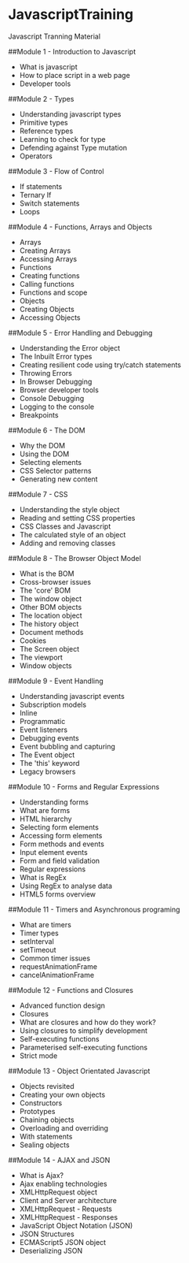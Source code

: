 # JavascriptTraining
Javascript Tranning Material

##Module 1 - Introduction to Javascript
* What is javascript
* How to place script in a web page
* Developer tools

##Module 2 - Types
* Understanding javascript types
* Primitive types
* Reference types
* Learning to check for type
* Defending against Type mutation
* Operators

##Module 3 - Flow of Control
* If statements
* Ternary If
* Switch statements
* Loops

##Module 4 - Functions, Arrays and Objects
* Arrays
* Creating Arrays
* Accessing Arrays
* Functions
* Creating functions
* Calling functions
* Functions and scope
* Objects
* Creating Objects
* Accessing Objects

##Module 5 - Error Handling and Debugging
* Understanding the Error object
* The Inbuilt Error types
* Creating resilient code using try/catch statements
* Throwing Errors
* In Browser Debugging
* Browser developer tools
* Console Debugging
* Logging to the console
* Breakpoints

##Module 6 - The DOM
* Why the DOM
* Using the DOM
* Selecting elements
* CSS Selector patterns
* Generating new content

##Module 7 - CSS
* Understanding the style object
* Reading and setting CSS properties
* CSS Classes and Javascript
* The calculated style of an object
* Adding and removing classes

##Module 8 - The Browser Object Model
* What is the BOM
* Cross-browser issues
* The 'core' BOM
* The window object
* Other BOM objects
* The location object
* The history object
* Document methods
* Cookies
* The Screen object
* The viewport
* Window objects

##Module 9 - Event Handling
* Understanding javascript events
* Subscription models
* Inline
* Programmatic
* Event listeners
* Debugging events
* Event bubbling and capturing
* The Event object
* The 'this' keyword
* Legacy browsers

##Module 10 - Forms and Regular Expressions
* Understanding forms
* What are forms
* HTML hierarchy
* Selecting form elements
* Accessing form elements
* Form methods and events
* Input element events
* Form and field validation
* Regular expressions
* What is RegEx
* Using RegEx to analyse data
* HTML5 forms overview

##Module 11 - Timers and Asynchronous programing
* What are timers
* Timer types
* setInterval
* setTimeout
* Common timer issues
* requestAnimationFrame
* cancelAnimationFrame

##Module 12 - Functions and Closures
* Advanced function design
* Closures
* What are closures and how do they work?
* Using closures to simplify development
* Self-executing functions
* Parameterised self-executing functions
* Strict mode

##Module 13 - Object Orientated Javascript
* Objects revisited
* Creating your own objects
* Constructors
* Prototypes
* Chaining objects
* Overloading and overriding
* With statements
* Sealing objects

##Module 14 - AJAX and JSON
* What is Ajax?
* Ajax enabling technologies
* XMLHttpRequest object
* Client and Server architecture
* XMLHttpRequest - Requests
* XMLHttpRequest - Responses
* JavaScript Object Notation (JSON)
* JSON Structures
* ECMAScript5 JSON object
* Deserializing JSON
